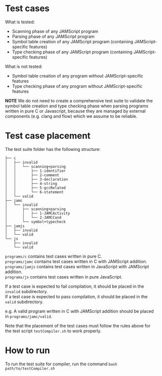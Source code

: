 # Test cases

What is tested: 
- Scanning phase of any JAMScript program
- Parsing phase of any JAMScript program
- Symbol table creation of any JAMScript program (containing JAMScript-specific features)
- Type checking phase of any JAMScript program (containing JAMScript-specific features)

What is not tested:
- Symbol table creation of any program without JAMScript-specific features
- Type checking phase of any program without JAMScript-specific features
  
**NOTE**
We do not need to create a comprehensive test suite to validate the symbol table creation and type checking phase when parsing programs written in pure C or Javascript, because they are managed by external components (e.g. clang and flow) which we assume to be reliable.     


# Test case placement
The test suite folder has the following structure:
```
├── c
│   ├── invalid
│   │   └── scanning+parsing
│   │       ├── 1-identifier
│   │       ├── 2-comment
│   │       ├── 3-declaration
│   │       ├── 4-string
│   │       ├── 5-gccRelated
│   │       └── 6-statement
│   └── valid
├── jamc
│   └── invalid
│       ├── scanning+parsing
│       │   ├── 1-JAMCActivity
│       │   └── 2-JAMCCond
│       └── symbol+typecheck
├── jamjs
│   ├── invalid
│   └── valid
└── js
    ├── invalid
    └── valid
```

`programs/c` contains test cases written in pure C. <br>
`programs/jamc` contains test cases written in C with JAMScript addition. <br>
`programs/jamjs` contains test cases written in JavaScript with JAMScript addition. <br>
`programs/js` contains test cases written in pure JavaScript. <br>

If a test case is expected to fail compilation, it should be placed in the `invalid` subdirectory. <br>
If a test case is expected to pass compilation, it should be placed in the `valid` subdirectory. <br>

e.g. A valid program written in C with JAMScript addition should be placed in `programs/jamc/valid`.

Note that the placement of the test cases must follow the rules above for the test script `testCompiler.sh` to work properly.


# How to run

To run the test suite for compiler, run the command `bash path/to/testCompiler.sh`